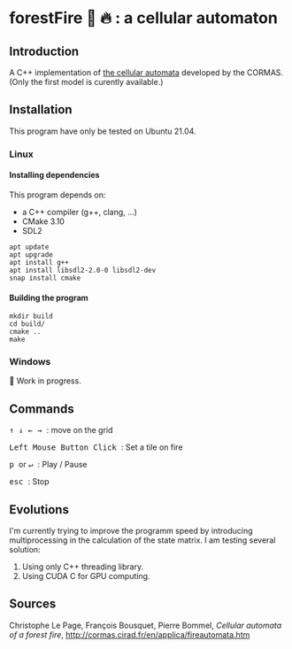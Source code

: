 # forestFire :evergreen_tree: :fire: : a cellular automaton 
## Introduction
A C++ implementation of [the cellular automata](http://cormas.cirad.fr/fr/applica/fireautomata.htm) developed by the CORMAS. (Only the first model is curently available.)
## Installation
This program have only be tested on Ubuntu 21.04. 
### Linux
#### Installing dependencies

This program depends on:
 * a C++ compiler (g++, clang, ...) 
 * CMake 3.10
 * SDL2 

```
apt update
apt upgrade
apt install g++
apt install libsdl2-2.0-0 libsdl2-dev
snap install cmake
```

#### Building the program

```
mkdir build
cd build/
cmake ..
make
```

### Windows

:construction: Work in progress.

## Commands

<kbd> ↑ </kbd> <kbd> ↓ </kbd> <kbd> ← </kbd> <kbd> → </kbd> : move on the grid

<kbd> Left Mouse Button Click </kbd> : Set a tile on fire

<kbd> p </kbd> or <kbd> ↵ </kbd> : Play / Pause 

<kbd> esc </kbd> : Stop

## Evolutions
I'm currently trying to improve the programm speed by introducing multiprocessing in the calculation of the state matrix. I am testing several solution:  
1. Using only C++ threading library.
2. Using CUDA C for GPU computing.
    

## Sources
Christophe Le Page, François Bousquet, Pierre Bommel, *Cellular automata of a forest fire*, http://cormas.cirad.fr/en/applica/fireautomata.htm
